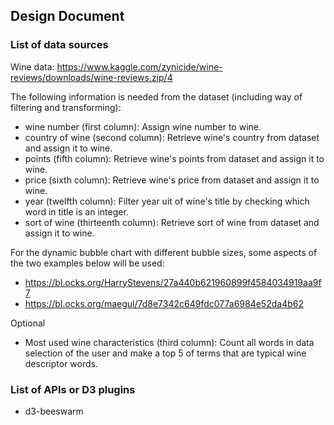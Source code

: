 ## Design Document

### List of data sources

Wine data:
https://www.kaggle.com/zynicide/wine-reviews/downloads/wine-reviews.zip/4


The following information is needed from the dataset (including way of filtering and transforming):
* wine number (first column): Assign wine number to wine.
* country of wine (second column): Retrieve wine's country from dataset and assign it to wine.
* points (fifth column): Retrieve wine's points from dataset and assign it to wine.
* price (sixth column): Retrieve wine's price from dataset and assign it to wine.
* year (twelfth column): Filter year uit of wine's title by checking which word in title is an integer.
* sort of wine (thirteenth column): Retrieve sort of wine from dataset and assign it to wine.



For the dynamic bubble chart with different bubble sizes, some aspects of the two examples below will be used:
* https://bl.ocks.org/HarryStevens/27a440b621960899f4584034919aa9f7
* https://bl.ocks.org/maegul/7d8e7342c649fdc077a6984e52da4b62

Optional
* Most used wine characteristics (third column): Count all words in data selection of the user and make a top 5 of terms that are typical wine descriptor words.

### List of APIs or D3 plugins

* d3-beeswarm
